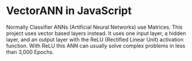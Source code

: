 # VectorANN in JavaScript

Normally Classifier ANNs (Artificial Neural Networks) use Matrices. This project uses vector based layers instead. It uses one input layer, a hidden layer, and an output layer with the ReLU (Rectified Linear Unit) activation function. With ReLU this ANN can usually solve complex problems in less than 3,000 Epochs.
